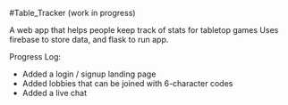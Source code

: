 #Table_Tracker (work in progress)

A web app that helps people keep track of stats for tabletop games Uses firebase to store data, and flask to run app.

Progress Log:

 - Added a login / signup landing page
 - Added lobbies that can be joined with 6-character codes
 - Added a live chat


